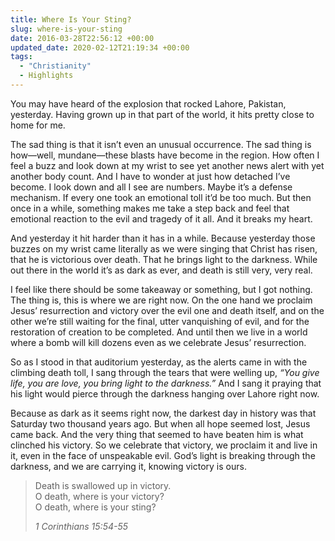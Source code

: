 ```yaml
---
title: Where Is Your Sting?
slug: where-is-your-sting
date: 2016-03-28T22:56:12 +00:00
updated_date: 2020-02-12T21:19:34 +00:00
tags:
  - "Christianity"
  - Highlights
---
```


You may have heard of the explosion that rocked Lahore, Pakistan, yesterday. Having grown up in that part of the world, it hits pretty close to home for me.

The sad thing is that it isn’t even an unusual occurrence. The sad thing is how—well, mundane—these blasts have become in the region. How often I feel a buzz and look down at my wrist to see yet another news alert with yet another body count. And I have to wonder at just how detached I’ve become. I look down and all I see are numbers. Maybe it’s a defense mechanism. If every one took an emotional toll it’d be too much. But then once in a while, something makes me take a step back and feel that emotional reaction to the evil and tragedy of it all. And it breaks my heart.

And yesterday it hit harder than it has in a while. Because yesterday those buzzes on my wrist came literally as we were singing that Christ has risen, that he is victorious over death. That he brings light to the darkness. While out there in the world it’s as dark as ever, and death is still very, very real.

I feel like there should be some takeaway or something, but I got nothing. The thing is, this is where we are right now. On the one hand we proclaim Jesus’ resurrection and victory over the evil one and death itself, and on the other we’re still waiting for the final, utter vanquishing of evil, and for the restoration of creation to be completed. And until then we live in a world where a bomb will kill dozens even as we celebrate Jesus’ resurrection.

So as I stood in that auditorium yesterday, as the alerts came in with the climbing death toll, I sang through the tears that were welling up, *“You give life, you are love, you bring light to the darkness.”* And I sang it praying that his light would pierce through the darkness hanging over Lahore right now.

Because as dark as it seems right now, the darkest day in history was that Saturday two thousand years ago. But when all hope seemed lost, Jesus came back. And the very thing that seemed to have beaten him is what clinched his victory. So we celebrate that victory, we proclaim it and live in it, even in the face of unspeakable evil. God’s light is breaking through the darkness, and we are carrying it, knowing victory is ours.

> Death is swallowed up in victory.  
> O death, where is your victory?  
> O death, where is your sting?
>
> <cite>1 Corinthians 15:54-55</cite>
